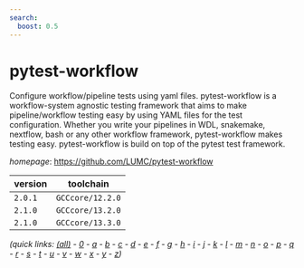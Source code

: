 ```yaml
---
search:
  boost: 0.5
---
```

# pytest-workflow

Configure workflow/pipeline tests using yaml files.  pytest-workflow is a workflow-system agnostic testing framework that aims to make pipeline/workflow testing easy by using YAML files for the test configuration. Whether you write your pipelines in WDL, snakemake, nextflow, bash or any other workflow framework, pytest-workflow makes testing easy. pytest-workflow is build on top of the pytest test framework.

*homepage*: <https://github.com/LUMC/pytest-workflow>

version | toolchain
--------|----------
``2.0.1`` | ``GCCcore/12.2.0``
``2.1.0`` | ``GCCcore/13.2.0``
``2.1.0`` | ``GCCcore/13.3.0``


*(quick links: [(all)](../index.md) - [0](../0/index.md) - [a](../a/index.md) - [b](../b/index.md) - [c](../c/index.md) - [d](../d/index.md) - [e](../e/index.md) - [f](../f/index.md) - [g](../g/index.md) - [h](../h/index.md) - [i](../i/index.md) - [j](../j/index.md) - [k](../k/index.md) - [l](../l/index.md) - [m](../m/index.md) - [n](../n/index.md) - [o](../o/index.md) - [p](../p/index.md) - [q](../q/index.md) - [r](../r/index.md) - [s](../s/index.md) - [t](../t/index.md) - [u](../u/index.md) - [v](../v/index.md) - [w](../w/index.md) - [x](../x/index.md) - [y](../y/index.md) - [z](../z/index.md))*


